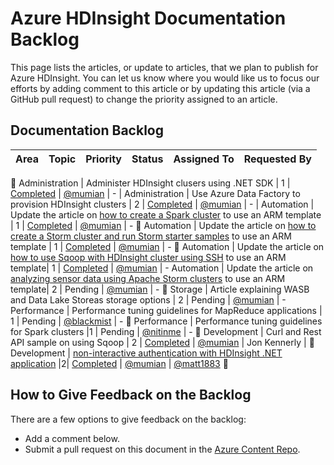<properties
   pageTitle="Azure HDInsight Documentation Backlog | Azure"
   description="View and rate the HDInsight help articles that you would like to see published"
   documentationCenter="na"
   services="hdinsight"
   authors="nitinme"
   manager="pablissima"
   editor="cgronlun"/>

<tags
	ms.service="hdinsight"
	ms.date="06/01/2016"
	wacn.date=""/>

# Azure HDInsight Documentation Backlog

This page lists the articles, or update to articles, that we plan to publish for Azure HDInsight. You can let us know where you would like us to focus our efforts by adding comment to this article or by updating this article (via a GitHub pull request) to change the priority assigned to an article.

## Documentation Backlog

Area   |Topic | Priority | Status | Assigned To | Requested By 
------------- | ------------- | -------------- | -------------- | --------------- | --------------

Administration | Administer HDInsight clusers using .NET SDK | 1 | [Completed](/documentation/articles/hdinsight-administer-use-dotnet-sdk/) | [@mumian](https://github.com/mumian) | - |
Administration | Use Azure Data Factory to provision HDInsight clusters		 | 2 | [Completed](/documentation/articles/hdinsight-hadoop-create-linux-clusters-adf/) |  [@mumian](https://github.com/mumian) | - |
Automation  | Update the article on [how to create a Spark cluster](/documentation/articles/hdinsight-apache-spark-jupyter-spark-sql/) to use an ARM template		| 1 |  [Completed](/documentation/articles/hdinsight-apache-spark-jupyter-spark-sql/#create-spark-cluster) | [@mumian](https://github.com/mumian) | -

Automation  | Update the article on [how to create a Storm cluster and run Storm starter samples](/documentation/articles/hdinsight-apache-storm-tutorial-get-started/) to use an ARM template		| 1 |  [Completed](/documentation/articles/hdinsight-apache-storm-tutorial-get-started/#create-a-storm-cluster) | [@mumian](https://github.com/mumian) | -

Automation  | Update the article on [how to use Sqoop with HDInsight cluster using SSH](/documentation/articles/hdinsight-use-sqoop/) to use an ARM template| 1 |  [Completed](/documentation/articles/hdinsight-use-sqoop/#create-cluster-and-sql-database) | [@mumian](https://github.com/mumian) | -
Automation  | Update the article on [analyzing sensor data using Apache Storm clusters](/documentation/articles/hdinsight-storm-sensor-data-analysis/) to use an ARM template| 2 |  Pending | [@mumian](https://github.com/mumian) | -

Storage | Article explaining WASB and Data Lake Storeas storage options | 2 | Pending | [@mumian](https://github.com/mumian) | - 
Performance  | Performance tuning guidelines for MapReduce applications 		| 1 |  Pending | [@blackmist](https://github.com/blackmist) | -

Performance | Performance tuning guidelines for Spark clusters |1 | Pending | [@nitinme](https://github.com/nitinme) | -

Development | Curl and Rest API sample on using Sqoop | 2 | [Completed](/documentation/articles/hdinsight-hadoop-use-sqoop-curl/) | [@mumian](https://github.com/mumian) | Jon Kennerly |

Development | [non-interactive authentication with HDInsight .NET application](/documentation/articles/hdinsight-create-non-interactive-authentication-dotnet-applications/) |2| [Completed](/documentation/articles/hdinsight-create-non-interactive-authentication-dotnet-applications/) | [@mumian](https://github.com/mumian) | [@matt1883](https://github.com/matt1883)



## How to Give Feedback on the Backlog
There are a few options to give feedback on the backlog:

* Add a comment below.
* Submit a pull request on this document in the [Azure Content Repo](https://github.com/Azure/azure-content/blob/master/articles/hdinsight/hdinsight-documentation-backlog.md).
